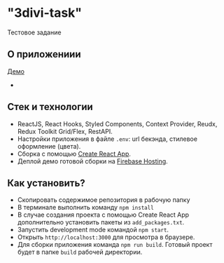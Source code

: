 # "3divi-task"

Тестовое задание

## О приложениии

[Демо]()

-

## Стек и технологии

- ReactJS, React Hooks, Styled Components, Context Provider, Reudx, Redux Toolkit Grid/Flex, RestAPI.
- Настройки приложения в файле `.env`: url бекэнда, стилевое оформление (цвета).
- Сборка с помощью [Create React App](https://github.com/facebook/create-react-app).
- Деплой демо готовой сборки на [Firebase Hosting](https://firebase.google.com).

## Как установить?

- Скопировать содержимое репозитория в рабочую папку
- В терминале выполнить команду `npm install`
- В случае создания проекта с помощью Create React App дополнительно установить пакеты из `add_packages.txt`.
- Запустить development mode командой `npm start`.
- Открыть `http://localhost:3000` для просмотра в браузере.
- Для сборки приложения команда `npm run build`. Готовый проект будет в папке `build` рабочей директории.
